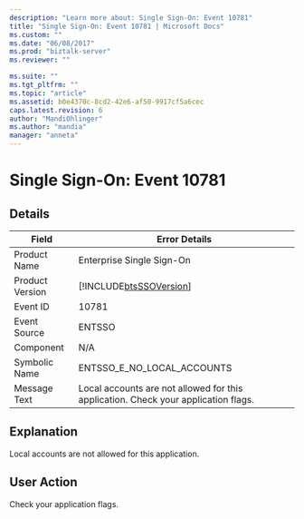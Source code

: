 ```yaml
---
description: "Learn more about: Single Sign-On: Event 10781"
title: "Single Sign-On: Event 10781 | Microsoft Docs"
ms.custom: ""
ms.date: "06/08/2017"
ms.prod: "biztalk-server"
ms.reviewer: ""

ms.suite: ""
ms.tgt_pltfrm: ""
ms.topic: "article"
ms.assetid: b0e4370c-8cd2-42e6-af50-9917cf5a6cec
caps.latest.revision: 6
author: "MandiOhlinger"
ms.author: "mandia"
manager: "anneta"
---
```

# Single Sign-On: Event 10781
## Details  
  
| Field | Error Details |
|-----------------|------------------------------------------------------------------------------------|
|  Product Name   |                             Enterprise Single Sign-On                              |
| Product Version |             [!INCLUDE[btsSSOVersion](../includes/btsssoversion-md.md)]             |
|    Event ID     |                                       10781                                        |
|  Event Source   |                                       ENTSSO                                       |
|    Component    |                                        N/A                                         |
|  Symbolic Name  |                             ENTSSO_E_NO_LOCAL_ACCOUNTS                             |
|  Message Text   | Local accounts are not allowed for this application. Check your application flags. |
  
## Explanation  
 Local accounts are not allowed for this application.  
  
## User Action  
 Check your application flags.
